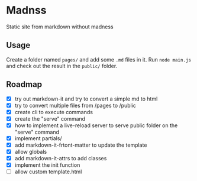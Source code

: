 # Madnss

Static site from markdown without madness

## Usage

Create a folder named `pages/` and add some `.md` files in it. Run `node main.js` and check out the result in the `public/` folder.

## Roadmap

- [x] try out markdown-it and try to convert a simple md to html
- [x] try to convert multiple files from /pages to /public
- [x] create cli to execute commands
- [x] create the "serve" command
- [x] how to implement a live-reload server to serve public folder on the "serve" command
- [x] implement partials/
- [x] add markdown-it-frtont-matter to update the template
- [x] allow globals
- [x] add markdown-it-attrs to add classes
- [x] implement the init function
- [ ] allow custom template.html
